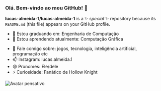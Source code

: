 ### Olá. Bem-vindo ao meu GitHub! 👋


**lucas-almeida-1/lucas-almeida-1** is a ✨ _special_ ✨ repository because its `README.md` (this file) appears on your GitHub profile.

- 🔭 Estou graduando em: Engenharia de Computação
- 🌱 Estou aprendendo atualmente: Computação Gráfica
<!--- 👯 I’m looking to collaborate on ...
- 🤔 I’m looking for help with ...-->
- 💬 Fale comigo sobre: jogos, tecnologia, inteligência artificial, programação etc
- 📫 Instagram: lucas.almeida.1
- 😄 Pronomes: Ele/dele
- ⚡ Curiosidade: Fanático de Hollow Knight

![Avatar pensativo](https://github.com/lucas-almeida-1/lucas-almeida-1/assets/109558965/41f5b334-dadd-4a64-82ac-d4638b647117)


